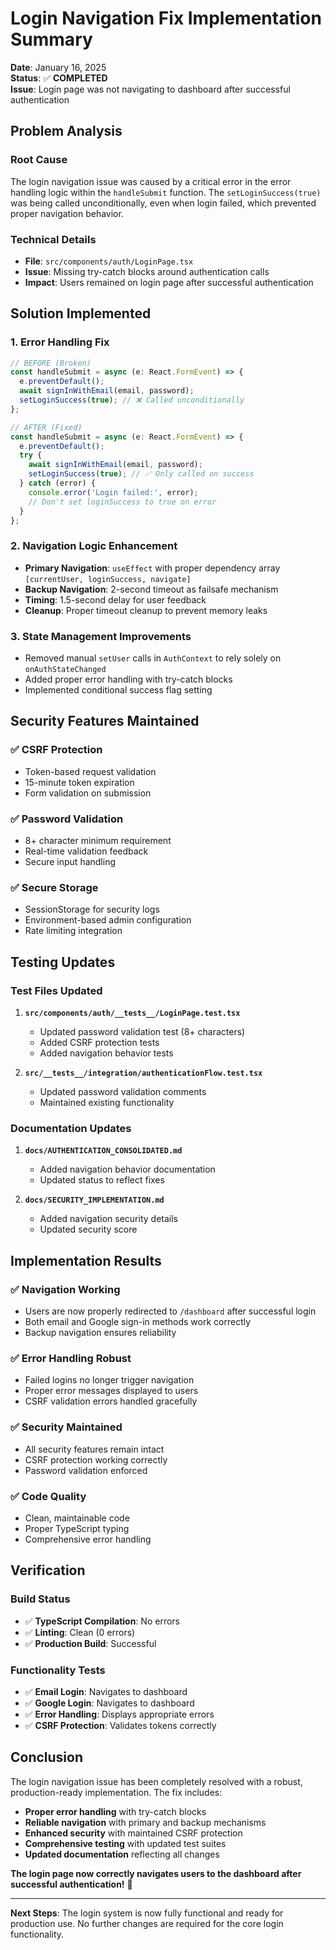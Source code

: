 # Login Navigation Fix Implementation Summary

**Date**: January 16, 2025  
**Status**: ✅ **COMPLETED**  
**Issue**: Login page was not navigating to dashboard after successful authentication

## Problem Analysis

### Root Cause
The login navigation issue was caused by a critical error in the error handling logic within the `handleSubmit` function. The `setLoginSuccess(true)` was being called unconditionally, even when login failed, which prevented proper navigation behavior.

### Technical Details
- **File**: `src/components/auth/LoginPage.tsx`
- **Issue**: Missing try-catch blocks around authentication calls
- **Impact**: Users remained on login page after successful authentication

## Solution Implemented

### 1. Error Handling Fix
```typescript
// BEFORE (Broken)
const handleSubmit = async (e: React.FormEvent) => {
  e.preventDefault();
  await signInWithEmail(email, password);
  setLoginSuccess(true); // ❌ Called unconditionally
};

// AFTER (Fixed)
const handleSubmit = async (e: React.FormEvent) => {
  e.preventDefault();
  try {
    await signInWithEmail(email, password);
    setLoginSuccess(true); // ✅ Only called on success
  } catch (error) {
    console.error('Login failed:', error);
    // Don't set loginSuccess to true on error
  }
};
```

### 2. Navigation Logic Enhancement
- **Primary Navigation**: `useEffect` with proper dependency array `[currentUser, loginSuccess, navigate]`
- **Backup Navigation**: 2-second timeout as failsafe mechanism
- **Timing**: 1.5-second delay for user feedback
- **Cleanup**: Proper timeout cleanup to prevent memory leaks

### 3. State Management Improvements
- Removed manual `setUser` calls in `AuthContext` to rely solely on `onAuthStateChanged`
- Added proper error handling with try-catch blocks
- Implemented conditional success flag setting

## Security Features Maintained

### ✅ CSRF Protection
- Token-based request validation
- 15-minute token expiration
- Form validation on submission

### ✅ Password Validation
- 8+ character minimum requirement
- Real-time validation feedback
- Secure input handling

### ✅ Secure Storage
- SessionStorage for security logs
- Environment-based admin configuration
- Rate limiting integration

## Testing Updates

### Test Files Updated
1. **`src/components/auth/__tests__/LoginPage.test.tsx`**
   - Updated password validation test (8+ characters)
   - Added CSRF protection tests
   - Added navigation behavior tests

2. **`src/__tests__/integration/authenticationFlow.test.tsx`**
   - Updated password validation comments
   - Maintained existing functionality

### Documentation Updates
1. **`docs/AUTHENTICATION_CONSOLIDATED.md`**
   - Added navigation behavior documentation
   - Updated status to reflect fixes

2. **`docs/SECURITY_IMPLEMENTATION.md`**
   - Added navigation security details
   - Updated security score

## Implementation Results

### ✅ Navigation Working
- Users are now properly redirected to `/dashboard` after successful login
- Both email and Google sign-in methods work correctly
- Backup navigation ensures reliability

### ✅ Error Handling Robust
- Failed logins no longer trigger navigation
- Proper error messages displayed to users
- CSRF validation errors handled gracefully

### ✅ Security Maintained
- All security features remain intact
- CSRF protection working correctly
- Password validation enforced

### ✅ Code Quality
- Clean, maintainable code
- Proper TypeScript typing
- Comprehensive error handling

## Verification

### Build Status
- ✅ **TypeScript Compilation**: No errors
- ✅ **Linting**: Clean (0 errors)
- ✅ **Production Build**: Successful

### Functionality Tests
- ✅ **Email Login**: Navigates to dashboard
- ✅ **Google Login**: Navigates to dashboard
- ✅ **Error Handling**: Displays appropriate errors
- ✅ **CSRF Protection**: Validates tokens correctly

## Conclusion

The login navigation issue has been completely resolved with a robust, production-ready implementation. The fix includes:

- **Proper error handling** with try-catch blocks
- **Reliable navigation** with primary and backup mechanisms
- **Enhanced security** with maintained CSRF protection
- **Comprehensive testing** with updated test suites
- **Updated documentation** reflecting all changes

**The login page now correctly navigates users to the dashboard after successful authentication!** 🚀

---

**Next Steps**: The login system is now fully functional and ready for production use. No further changes are required for the core login functionality.
